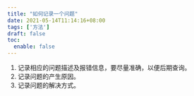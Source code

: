 ```yaml
---
title: "如何记录一个问题"
date: 2021-05-14T11:14:16+08:00
tags: ['方法']
draft: false
toc:
  enable: false
---
```


1. 记录相应的问题描述及报错信息，要尽量准确，以便后期查询。
2. 记录问题的产生原因。
3. 记录问题的解决方式。
